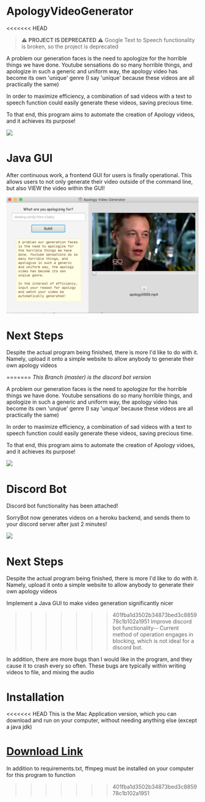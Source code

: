 # ApologyVideoGenerator

<<<<<<< HEAD
> :warning: **PROJECT IS DEPRECATED** :warning: Google Text to Speech functionality is broken, so the project is deprecated

A problem our generation faces is the need to apologize for the horrible things we have done.
Youtube sensations do so many horrible things, and apologize in such a generic and uniform way, the apology video has become its own 'unique' genre (I say 'unique' because these videos are all practically the same)

In order to maximize efficiency, a combination of sad videos with a text to speech function could easily generate these videos, saving precious time.

To that end, this program aims to automate the creation of Apology videos, and it achieves its purpose!

[![](https://res.cloudinary.com/marcomontalbano/image/upload/v1594592001/video_to_markdown/images/youtube--Cjb45G58kk8-c05b58ac6eb4c4700831b2b3070cd403.jpg)](https://youtu.be/Cjb45G58kk8 "")

# Java GUI
After continuous work, a frontend GUI for users is finally operational. This allows users to not only generate their video outside of the command line, but also VIEW the video within the GUI!

<img src="https://github.com/daminals/ApologyVideoGenerator/blob/java/python/Assets/demonstration/gui_worked.png" width="600">

# Next Steps


Despite the actual program being finished, there is more I'd like to do with it. Namely, upload it onto a simple website to allow anybody to generate their own apology videos

=======
_This Branch (master) is the discord bot version_

A problem our generation faces is the need to apologize for the horrible things we have done.
Youtube sensations do so many horrible things, and apologize in such a generic and uniform way, the apology video has become its own 'unqiue' genre (I say 'unque' because these videos are all practically the same)

In order to maximize efficiency, a combination of sad videos with a text to speech function could easily generate these videos, saving precious time.

To that end, this program aims to automate the creation of Apology vidoes, and it achieves its purpose!

[![](https://res.cloudinary.com/marcomontalbano/image/upload/v1594592001/video_to_markdown/images/youtube--Cjb45G58kk8-c05b58ac6eb4c4700831b2b3070cd403.jpg)](https://youtu.be/Cjb45G58kk8 "")

# Discord Bot
Discord bot functionality has been attached!

SorryBot now generates videos on a heroku backend, and sends them to your discord server after just  2 minutes!

<img src="https://github.com/daminals/ApologyVideoGenerator/blob/master/Assets/demonstration/worked.png" width="600">

# Next Steps

Despite the actual program being finished, there is more I'd like to do with it. Namely, upload it onto a simple website to allow anybody to generate their own apology videos

Implement a Java GUI to make video generation significantly nicer

>>>>>>> 401fba1d3502b34873bed3c885978c1b102a1951
Improve discord bot functionality-- Current method of operation engages in blocking, which is not ideal for a discord bot.

In addition, there are more bugs than I would like in the program, and they cause it to crash every so often. These bugs are typically within writing videos to file, and mixing the audio

# Installation

<<<<<<< HEAD
This is the Mac Application version, which you can download and run on your computer, without needing anything else (except a java jdk)

<a href="https://github.com/daminals/ApologyVideoGenerator/archive/v1.0.3.tar.gz"> Download Link </a>
=======
In addition to requirements.txt, ffmpeg must be installed on your computer for this program to function
>>>>>>> 401fba1d3502b34873bed3c885978c1b102a1951
